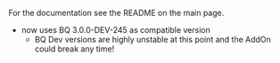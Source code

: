 For the documentation see the README on the main page.

- now uses BQ 3.0.0-DEV-245 as compatible version
    - BQ Dev versions are highly unstable at this point and the AddOn could break any time!

